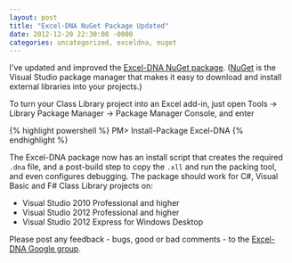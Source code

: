 ```yaml
---
layout: post
title: "Excel-DNA NuGet Package Updated"
date: 2012-12-20 22:30:00 -0000
categories: uncategorized, exceldna, nuget
---
```

I've updated and improved the [Excel-DNA NuGet package][nuget-package]. ([NuGet][nuget] is the Visual Studio package manager that makes it easy to download and install external libraries into your projects.)

To turn your Class Library project into an Excel add-in, just open Tools -> Library Package Manager -> Package Manager Console, and enter

{% highlight powershell %}
PM> Install-Package Excel-DNA
{% endhighlight %}

The Excel-DNA package now has an install script that creates the required `.dna` file, and a post-build step to copy the `.xll` and run the packing tool, and even configures debugging. The package should work for C#, Visual Basic and F# Class Library projects on:

* Visual Studio 2010 Professional and higher
* Visual Studio 2012 Professional and higher
* Visual Studio 2012 Express for Windows Desktop

Please post any feedback - bugs, good or bad comments - to the [Excel-DNA Google group][exceldna-group].

[nuget-package]: http://nuget.org/packages/Excel-DNA/
[nuget]: http://nuget.org
[exceldna-group]: http://groups.google.com/group/exceldna
